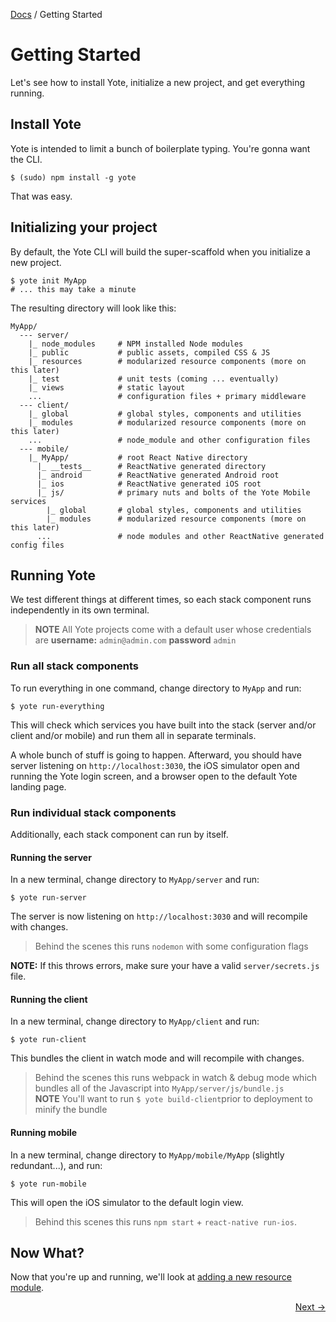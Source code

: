 [Docs](./) / Getting Started

Getting Started
========

Let's see how to install Yote, initialize a new project, and get everything running.

## Install Yote
Yote is intended to limit a bunch of boilerplate typing.  You're gonna want the CLI.
```
$ (sudo) npm install -g yote
```
That was easy.


## Initializing your project

By default, the Yote CLI will build the super-scaffold when you initialize a new project.

```
$ yote init MyApp
# ... this may take a minute
```

The resulting directory will look like this:

```
MyApp/
  --- server/           
    |_ node_modules     # NPM installed Node modules
    |_ public           # public assets, compiled CSS & JS
    |_ resources        # modularized resource components (more on this later)
    |_ test             # unit tests (coming ... eventually)
    |_ views            # static layout
    ...                 # configuration files + primary middleware
  --- client/           
    |_ global           # global styles, components and utilities
    |_ modules          # modularized resource components (more on this later)
    ...                 # node_module and other configuration files
  --- mobile/          
    |_ MyApp/           # root React Native directory
      |_ __tests__      # ReactNative generated directory
      |_ android        # ReactNative generated Android root
      |_ ios            # ReactNative generated iOS root
      |_ js/            # primary nuts and bolts of the Yote Mobile services
        |_ global       # global styles, components and utilities
        |_ modules      # modularized resource components (more on this later)
      ...               # node modules and other ReactNative generated config files    

```

## Running Yote

We test different things at different times, so each stack component runs independently in its own terminal.

> **NOTE** All Yote projects come with a default user whose credentials are **username:** `admin@admin.com` **password** `admin`

### Run all stack components
To run everything in one command, change directory to `MyApp` and run:

```
$ yote run-everything
```
This will check which services you have built into the stack (server and/or client and/or mobile) and run them all in separate terminals.

A whole bunch of stuff is going to happen.  Afterward, you should have server listening on `http://localhost:3030`, the iOS simulator open and running the Yote login screen, and a browser open to the default Yote landing page.  

### Run individual stack components
Additionally, each stack component can run by itself.  

#### Running the server
In a new terminal, change directory to `MyApp/server` and run:
```
$ yote run-server
```
The server is now listening on `http://localhost:3030` and will recompile with changes.

> Behind the scenes this runs `nodemon` with some configuration flags

**NOTE:** If this throws errors, make sure your have a valid `server/secrets.js` file.   

#### Running the client
In a new terminal, change directory to `MyApp/client` and run:
```
$ yote run-client
```  
This bundles the client in watch mode and will recompile with changes.  

> Behind the scenes this runs webpack in watch & debug mode which bundles all of the Javascript into `MyApp/server/js/bundle.js`  
**NOTE** You'll want to run `$ yote build-client`prior to deployment to minify the bundle

#### Running mobile
In a new terminal, change directory to `MyApp/mobile/MyApp` (slightly redundant...), and run:
```
$ yote run-mobile
```
This will open the iOS simulator to the default login view.
> Behind this scenes this runs `npm start` + `react-native run-ios`.


## Now What?
Now that you're up and running, we'll look at [adding a new resource module](/tutorial).

<div style="text-align: right"> <a href="./tutorial">Next &rarr;</a> </div>
